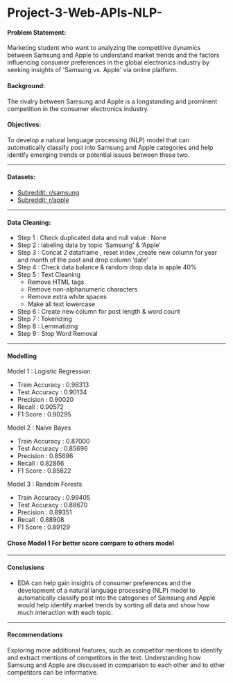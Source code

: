 # Project-3-Web-APIs-NLP-

#### Problem Statement:
Marketing student who want to analyzing the competitive dynamics between Samsung and Apple to understand market trends and the factors influencing consumer preferences in the global electronics industry by seeking insights of 'Samsung vs. Apple' via online platform.


#### Background: 
The rivalry between Samsung and Apple is a longstanding and prominent competition in the consumer electronics industry.

#### Objectives:
To develop a natural language processing (NLP) model that can automatically classify post into Samsung and Apple categories and help identify emerging trends or potential issues between these two.


---

#### Datasets:

* [Subreddit: r/samsung](https://www.reddit.com/r/samsung/)
* [Subreddit: r/apple](https://www.reddit.com/r/apple/)

---

#### Data Cleaning:
* Step 1 : Check duplicated data and null value : None
* Step 2 : labeling data by topic ‘Samsung’ & ‘Apple’
* Step 3 : Concat 2 dataframe , reset index ,create new column for year and month of the post and drop column ‘date’
* Step 4 : Check data balance & random drop data in apple 40%
* Step 5 : Text Cleaning
  - Remove HTML tags
  - Remove non-alphanumeric characters
  - Remove extra white spaces
  - Make all text lowercase
* Step 6 : Create new column for post length & word count
* Step 7 : Tokenizing
* Step 8 : Lemmatizing
* Step 9 : Stop Word Removal


---
#### Modelling
Model 1 : Logistic Regression
- Train Accuracy : 0.98313
- Test Accuracy : 0.90134
- Precision : 0.90020
- Recall : 0.90572
- F1 Score : 0.90295


Model 2 : Naive Bayes
- Train Accuracy : 0.87000
- Test Accuracy : 0.85696
- Precision : 0.85696
- Recall : 0.82866
- F1 Score : 0.85822

Model 3 : Random Forests
- Train Accuracy : 0.99405
- Test Accuracy : 0.88670
- Precision : 0.89351
- Recall : 0.88908
- F1 Score : 0.89129


#### Chose Model 1 For better score compare to others model
---

#### Conclusions
* EDA can help gain insights of consumer preferences and the development of a natural language processing (NLP) model to automatically classify post into the categories of Samsung and Apple would help identify market trends by sorting all data and show how much interaction with each topic.

---

#### Recommendations

Exploring more additional features, such as competitor mentions to identify and extract mentions of competitors in the text. Understanding how Samsung and Apple are discussed in comparison to each other and to other competitors can be informative.

